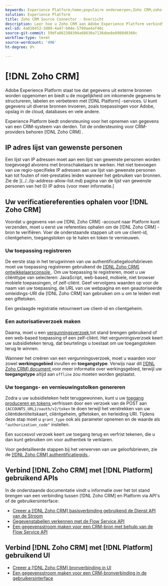 ```yaml
---
keywords: Experience Platform;home;populaire onderwerpen;Zoho CRM;zoho crm;Zoho;zoho
solution: Experience Platform
title: Zoho CRM Source Connector - Overzicht
description: Leer hoe u Zoho CRM aan Adobe Experience Platform verbindt gebruikend APIs of het gebruikersinterface.
exl-id: 4a010453-3d09-4a47-b04e-5789ae4af48c
source-git-commit: 59dfa862388394a68630a7136dee8e8988d0368c
workflow-type: tm+mt
source-wordcount: '496'
ht-degree: 0%

---
```


# [!DNL Zoho CRM]

Adobe Experience Platform staat toe dat gegevens uit externe bronnen worden opgenomen en biedt u de mogelijkheid om inkomende gegevens te structureren, labelen en verbeteren met [!DNL Platform] -services. U kunt gegevens uit diverse bronnen invoeren, zoals toepassingen voor Adobe, opslag in de cloud, databases en vele andere.

Experience Platform biedt ondersteuning voor het opnemen van gegevens van een CRM-systeem van derden. Tot de ondersteuning voor CRM-providers behoren [!DNL Zoho CRM] .

## IP adres lijst van gewenste personen

Een lijst van IP adressen moet aan een lijst van gewenste personen worden toegevoegd alvorens met bronschakelaars te werken. Het niet toevoegen van uw regio-specifieke IP adressen aan uw lijst van gewenste personen kan tot fouten of niet-prestaties leiden wanneer het gebruiken van bronnen. Zie de ](../../ip-address-allow-list.md) pagina van de lijst van gewenste personen van het 0} IP adres {voor meer informatie.[

## Uw verificatiereferenties ophalen voor [!DNL Zoho CRM]

Voordat u gegevens van uw [!DNL Zoho CRM] -account naar Platform kunt verzenden, moet u eerst uw referenties ophalen om de [!DNL Zoho CRM] -bron te verifiëren. Voer de onderstaande stappen uit om uw client-id, clientgeheim, toegangstoken op te halen en token te vernieuwen.

### Uw toepassing registreren

De eerste stap in het terugwinnen van uw authentificatiegeloofsbrieven moet uw toepassing registreren gebruikend de [[!DNL Zoho CRM]  ontwikkelaarsconsole ](https://accounts.zoho.com/). Om uw toepassing te registreren, moet u uw cliënttype van selecteren: JavaScript, web-based, mobiele, niet browser mobiele toepassingen, of zelf-cliënt. Geef vervolgens waarden op voor de naam van uw toepassing, de URL van uw webpagina en een geautoriseerde omleidings-URI die [!DNL Zoho CRM] kan gebruiken om u om te leiden met een giftetoken.

Een geslaagde registratie retourneert uw client-id en clientgeheim.

### Een autorisatieverzoek maken

Daarna, moet u een [ vergunningsverzoek ](https://www.zoho.com/crm/developer/docs/api/v2/auth-request.html) tot stand brengen gebruikend of een web-based toepassing of een zelf-cliënt. Het vergunningsverzoek keert uw subsidieteken terug, dat beurtelings u toestaat om uw toegangstoken terug te winnen.

Wanneer het creëren van een vergunningsverzoek, moet u waarden voor zowel **werkingsgebied** invullen en **toegangstype**. Verwijs naar dit [[!DNL Zoho CRM]  document ](https://www.zoho.com/crm/developer/docs/api/v2/scopes.html) voor meer informatie over werkingsgebied, terwijl uw **toegangstype** altijd aan `offline` zou moeten worden geplaatst.

### Uw toegangs- en vernieuwingstolken genereren

Zodra u uw subsidieteken hebt teruggewonnen, kunt u uw [ toegang produceren en tokens ](https://www.zoho.com/crm/developer/docs/api/v2/access-refresh.html) verfrissen door een verzoek van de POST aan `{ACCOUNTS_URL}/oauth/v2/token` te doen terwijl het verstrekken van uw cliëntidentiteitskaart, cliëntgeheim, giftetoken, en herleiding URI. Tijdens deze stap moet u `grant_type` ook als parameter opnemen en de waarde als `"authorization_code"` instellen.

Een succesvol verzoek keert uw toegang terug en verfrist tekenen, die u dan kunt gebruiken om voor authentiek te verklaren.

Voor gedetailleerde stappen bij het verwerven van uw geloofsbrieven, zie de [[!DNL Zoho CRM]  authentificatiegids ](https://www.zoho.com/crm/developer/docs/api/v2/oauth-overview.html).

## Verbind [!DNL Zoho CRM] met [!DNL Platform] gebruikend APIs

In de onderstaande documentatie vindt u informatie over het tot stand brengen van een verbinding tussen [!DNL Zoho CRM] en Platform via API&#39;s of de gebruikersinterface:

- [Creeer a [!DNL Zoho CRM]  basisverbinding gebruikend de Dienst API van de Stroom](../../tutorials/api/create/crm/zoho.md)
- [Gegevenstabellen verkennen met de Flow Service API](../../tutorials/api/explore/tabular.md)
- [Een gegevensstroom maken voor een CRM-bron met behulp van de Flow Service API](../../tutorials/api/collect/crm.md)

## Verbind [!DNL Zoho CRM] met [!DNL Platform] gebruikend UI

- [Creeer a [!DNL Zoho CRM]  bronverbinding in UI](../../tutorials/ui/create/crm/zoho.md)
- [Een gegevensstroom maken voor een CRM-bronverbinding in de gebruikersinterface](../../tutorials/ui/dataflow/crm.md)
